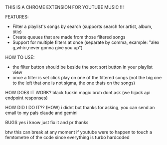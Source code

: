 THIS IS A CHROME EXTENSION FOR YOUTUBE MUSIC !!!

FEATURES:
- Filter a playlist's songs by search (supports search for artist, album, title)
- Create queues that are made from those filtered songs
- Support for multiple filters at once (separate by comma, example: "alex g,whirr,never gonna give you up")

HOW TO USE:
- the filter button should be beside the sort sort button in your playlist view
- once a filter is set click play on one of the filtered songs (not the big one to the left that one is not sigma, the one thats on the songs)

HOW DOES IT WORK?
black fuckin magic bruh dont ask (we hijack api endpoint responses)

HOW DID I DO IT?? (HOW)
i didnt but thanks for asking, you can send an email to my pals claude and gemini

BUGS
yes i know just fix it and pr thanks

btw this can break at any moment if youtube were to happen to touch a femtometre of the code since everything is turbo hardcoded
